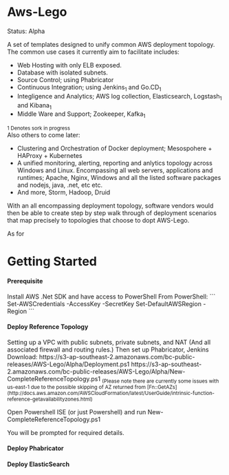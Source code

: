 Aws-Lego
========

Status: Alpha

A set of templates designed to unify common AWS deployment topology. The common use cases it currently aim to facilitate includes:
- Web Hosting with only ELB exposed.
- Database with isolated subnets.
- Source Control; using Phabricator
- Continuous Integration; using Jenkins<sub>1</sub> and Go.CD<sub>1</sub>
- Integligence and Analytics; AWS log collection, Elasticsearch, Logstash<sub>1</sub> and Kibana<sub>1</sub>
- Middle Ware and Support; Zookeeper, Kafka<sub>1</sub>

<sub>1 Denotes sork in progress</sub>  
Also others to come later:
- Clustering and Orchestration of Docker deployment; Mesospohere + HAProxy + Kubernetes
- A unified monitoring, alerting, reporting and anlytics topology across Windows and Linux. Encompassing all web servers, applications and runtimes; Apache, Nginx, Windows and all the listed software packages and nodejs, java, .net, etc etc.
- And more, Storm, Hadoop, Druid


With an all encompassing deployment topology, software vendors would then be able to create step by step walk through of deployment scenarios that map precisely to topologies that choose to dopt AWS-Lego.

As for 


Getting Started
==============

<h4>Prerequisite</h4>
Install AWS .Net SDK and have access to PowerShell  
From PowerShell:  
```
Set-AWSCredentials -AccessKey <key> -SecretKey <secret>  
Set-DefaultAWSRegion -Region <region>  
```

<h4>Deploy Reference Topology</h4>
Setting up a VPC with public subnets, private subnets, and NAT (And all associated firewall and routing rules.) Then set up Phabricator, Jenkins  
Download:  
https://s3-ap-southeast-2.amazonaws.com/bc-public-releases/AWS-Lego/Alpha/Deployment.ps1  
https://s3-ap-southeast-2.amazonaws.com/bc-public-releases/AWS-Lego/Alpha/New-CompleteReferenceTopology.ps1  
<sub>(Please note there are currently some issues with us-east-1 due to the possible skipping of AZ returned from [Fn::GetAZs](http://docs.aws.amazon.com/AWSCloudFormation/latest/UserGuide/intrinsic-function-reference-getavailabilityzones.html)</sub>

Open Powershell ISE (or just Powershell) and run New-CompleteReferenceTopology.ps1

You will be prompted for required details.

<h4>Deploy Phabricator</h4>
<h4>Deploy ElasticSearch</h4>

